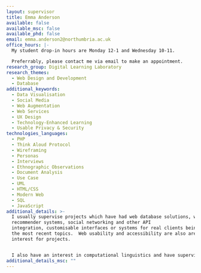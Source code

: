```yaml
---
layout: supervisor
title: Emma Anderson
available: false
available_msc: false
available_phd: false
email: emma.anderson2@northumbria.ac.uk
office_hours: |-
  My student drop-in hours are Monday 12-1 and Wednesday 10-11.

  Preferrably, please contact me via email to make an appointment.
research_group: Digital Learning Laboratory
research_themes:
  - Web Design and Development
  - Database
additional_keywords:
  - Data Visualisation
  - Social Media
  - Web Augmentation
  - Web Services
  - UX Design
  - Technology-Enhanced Learning
  - Usable Privacy & Security
technologies_languages:
  - PHP
  - Think Aloud Protocol
  - Wireframing
  - Personas
  - Interviews
  - Ethnographic Observations
  - Document Analysis
  - Use Case
  - UML
  - HTML/CSS
  - Modern Web
  - SQL
  - JavaScript
additional_details: >-
  I usually supervise projects which have had web database solutions, with
  recommender systems, social networking and other API
  integration, customisable interfaces or systems for real clients being some of
  the most recent topics.  Web usability and accessibility are also areas of
  interest for projects.


  I also have an interest in computational linguistics and have supervised a couple of projects relating to linguistics and computing too.
additional_details_msc: ""
---
```

